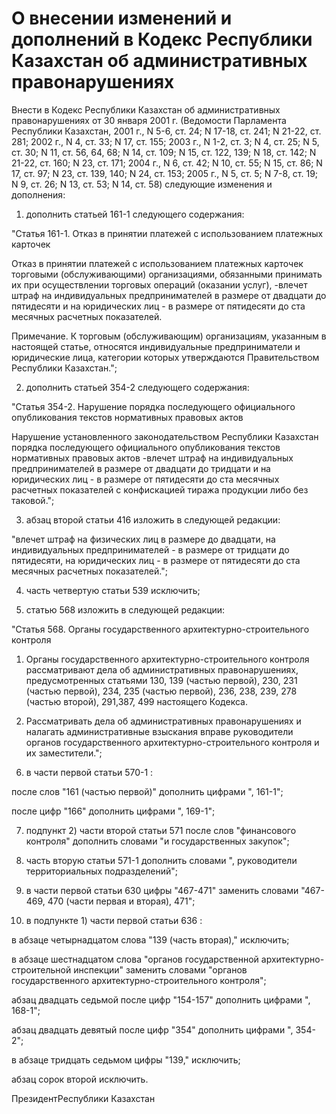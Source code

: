 # О внесении изменений и дополнений в Кодекс Республики Казахстан об административных правонарушениях

Внести в Кодекс Республики Казахстан об административных правонарушениях от 30 января 2001 г. (Ведомости Парламента Республики Казахстан, 2001 г., N 5-6, ст. 24; N 17-18, ст. 241; N 21-22, ст. 281; 2002 г., N 4, ст. 33; N 17, ст. 155; 2003 г., N 1-2, ст. 3; N 4, ст. 25; N 5, ст. 30; N 11, ст. 56, 64, 68; N 14, ст. 109; N 15, ст. 122, 139; N 18, ст. 142; N 21-22, ст. 160; N 23, ст. 171; 2004 г., N 6, ст. 42; N 10, ст. 55; N 15, ст. 86; N 17, ст. 97; N 23, ст. 139, 140; N 24, ст. 153; 2005 г., N 5, ст. 5; N 7-8, ст. 19; N 9, ст. 26; N 13, ст. 53; N 14, ст. 58) следующие изменения и дополнения:

1) дополнить статьей 161-1 следующего содержания:

"Статья 161-1. Отказ в принятии платежей с использованием платежных карточек

Отказ в принятии платежей с использованием платежных карточек торговыми (обслуживающими) организациями, обязанными принимать их при осуществлении торговых операций (оказании услуг), -влечет штраф на индивидуальных предпринимателей в размере от двадцати до пятидесяти и на юридических лиц - в размере от пятидесяти до ста месячных расчетных показателей.

Примечание. К торговым (обслуживающим) организациям, указанным в настоящей статье, относятся индивидуальные предприниматели и юридические лица, категории которых утверждаются Правительством Республики Казахстан.";

2) дополнить статьей 354-2 следующего содержания:

"Статья 354-2. Нарушение порядка последующего официального опубликования текстов нормативных правовых актов

Нарушение установленного законодательством Республики Казахстан порядка последующего официального опубликования текстов нормативных правовых актов -влечет штраф на индивидуальных предпринимателей в размере от двадцати до тридцати и на юридических лиц - в размере от пятидесяти до ста месячных расчетных показателей с конфискацией тиража продукции либо без таковой.";

3) абзац второй статьи 416 изложить в следующей редакции:

"влечет штраф на физических лиц в размере до двадцати, на индивидуальных предпринимателей - в размере от тридцати до пятидесяти, на юридических лиц - в размере от пятидесяти до ста месячных расчетных показателей.";

4) часть четвертую статьи 539 исключить;

5) статью 568 изложить в следующей редакции:

"Статья 568. Органы государственного архитектурно-строительного контроля

1. Органы государственного архитектурно-строительного контроля рассматривают дела об административных правонарушениях, предусмотренных статьями 130, 139 (частью первой), 230, 231 (частью первой), 234, 235 (частью первой), 236, 238, 239, 278 (частью второй), 291,387, 499 настоящего Кодекса.

2. Рассматривать дела об административных правонарушениях и налагать административные взыскания вправе руководители органов государственного архитектурно-строительного контроля и их заместители.";

6) в части первой статьи 570-1 :

после слов "161 (частью первой)" дополнить цифрами ", 161-1";

после цифр "166" дополнить цифрами ", 169-1";

7) подпункт 2) части второй статьи 571 после слов "финансового контроля" дополнить словами "и государственных закупок";

8) часть вторую статьи 571-1 дополнить словами ", руководители территориальных подразделений";

9) в части первой статьи 630 цифры "467-471" заменить словами "467-469, 470 (части первая и вторая), 471";

10) в подпункте 1) части первой статьи 636 :

в абзаце четырнадцатом слова "139 (часть вторая)," исключить;

в абзаце шестнадцатом слова "органов государственной архитектурно-строительной инспекции" заменить словами "органов государственного архитектурно-строительного контроля";

абзац двадцать седьмой после цифр "154-157" дополнить цифрами ", 168-1";

абзац двадцать девятый после цифр "354" дополнить цифрами ", 354-2";

в абзаце тридцать седьмом цифры "139," исключить;

абзац сорок второй исключить.

ПрезидентРеспублики Казахстан

